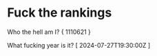 # Fuck the rankings

Who the hell am I?
{ 1110621 }

What fucking year is it?
[ 2024-07-27T19:30:00Z ]

